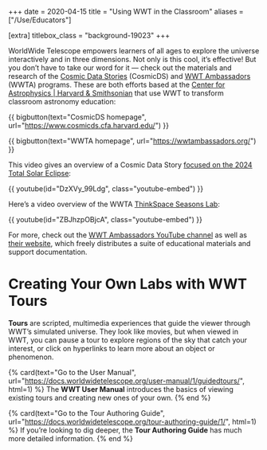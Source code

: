 +++
date = 2020-04-15
title = "Using WWT in the Classroom"
aliases = ["/Use/Educators"]

[extra]
titlebox_class = "background-19023"
+++

WorldWide Telescope empowers learners of all ages to explore the universe
interactively and in three dimensions. Not only is this cool, it’s effective!
But you don’t have to take our word for it — check out the materials and
research of the [Cosmic Data Stories][cosmicds] (CosmicDS) and [WWT Ambassadors][ambassadors]
(WWTA) programs. These are both efforts based at the [Center for Astrophysics | Harvard & Smithsonian][cfa]
that use WWT to transform classroom astronomy education:

[cosmicds]: https://www.cosmicds.cfa.harvard.edu/
[ambassadors]: https://wwtambassadors.org/
[cfa]: https://www.cfa.harvard.edu/

<section class="flex-buttons">

{{ bigbutton(text="CosmicDS homepage", url="https://www.cosmicds.cfa.harvard.edu/") }}

{{ bigbutton(text="WWTA homepage", url="https://wwtambassadors.org/") }}

</section>

This video gives an overview of a Cosmic Data Story [focused on the 2024 Total Solar Eclipse][cosmicds-eclipse]:

{{ youtube(id="DzXVy_99Ldg", class="youtube-embed") }}

[cosmicds-eclipse]: https://projects.cosmicds.cfa.harvard.edu/solar-eclipse-2024/

Here’s a video overview of the WWTA [ThinkSpace Seasons Lab][thinkspace-seasons]:

[thinkspace-seasons]: https://wwtambassadors.org/thinkspace

{{ youtube(id="ZBJhzpOBjcA", class="youtube-embed") }}

For more, check out the [WWT Ambassadors YouTube channel][wwta-youtube] as
well as [their website][ambassadors], which freely distributes a suite of
educational materials and support documentation.

[wwta-youtube]: https://www.youtube.com/channel/UCc7lhbjKgZCnQfHAsurrmgg


# Creating Your Own Labs with WWT Tours

**Tours** are scripted, multimedia experiences that guide the viewer through
WWT’s simulated universe. They look like movies, but when viewed in WWT, you
can pause a tour to explore regions of the sky that catch your interest, or
click on hyperlinks to learn more about an object or phenomenon.

<section class="flex-cards">

{% card(text="Go to the User Manual", url="https://docs.worldwidetelescope.org/user-manual/1/guidedtours/", html=1) %}
The <b>WWT User Manual</b> introduces the basics of viewing existing tours and
creating new ones of your own.
{% end %}

{% card(text="Go to the Tour Authoring Guide", url="https://docs.worldwidetelescope.org/tour-authoring-guide/1/", html=1) %}
If you’re looking to dig deeper, the <b>Tour Authoring Guide</b> has much more
detailed information.
{% end %}

</section>
